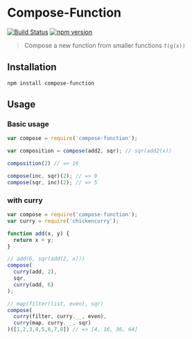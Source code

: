 Compose-Function
================

[![Build Status](https://travis-ci.org/stoeffel/compose-function.svg)](https://travis-ci.org/stoeffel/compose-function) [![npm version](https://badge.fury.io/js/compose-function.svg)](http://badge.fury.io/js/compose-function)
> Compose a new function from smaller functions `f(g(x))`

Installation
------------

`npm install compose-function`

Usage
-----

### Basic usage

```js
var compose = require('compose-function');

var composition = compose(add2, sqr); // sqr(add2(x))

composition(2) // => 16

compose(inc, sqr)(2); // => 9
compose(sqr, inc)(2); // => 5
```

### with curry

```js
var compose = require('compose-function');
var curry = require('chickencurry');

function add(x, y) {
  return x + y;
}

// add(6, sqr(add(2, x)))
compose(
  curry(add, 2),
  sqr,
  curry(add, 6)
);

// map(filter(list, even), sqr)
compose(
  curry(filter, curry.__, even),
  curry(map, curry.__, sqr)
)([1,2,3,4,5,6,7,8]) // => [4, 16, 36, 64]
```
